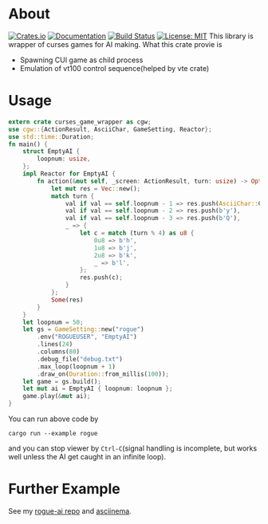 # About
[![Crates.io](http://meritbadge.herokuapp.com/curses-game-wrapper)](https://crates.io/crates/curses-game-wrapper)
[![Documentation](https://docs.rs/curses-game-wrapper/badge.svg)](https://docs.rs/curses-game-wrapper)
[![Build Status](https://travis-ci.org/kngwyu/curses-game-wrapper.svg?branch=master)](https://travis-ci.org/kngwyu/curses-game-wrapper)
[![License: MIT](https://img.shields.io/badge/license-MIT-blue.svg)](LICENSE)
This library is wrapper of curses games for AI making. What this crate provie is
- Spawning CUI game as child process
- Emulation of vt100 control sequence(helped by vte crate)
# Usage 

``` rust
extern crate curses_game_wrapper as cgw;
use cgw::{ActionResult, AsciiChar, GameSetting, Reactor};
use std::time::Duration;
fn main() {
    struct EmptyAI {
        loopnum: usize,
    };
    impl Reactor for EmptyAI {
        fn action(&mut self, _screen: ActionResult, turn: usize) -> Option<Vec<u8>> {
            let mut res = Vec::new();
            match turn {
                val if val == self.loopnum - 1 => res.push(AsciiChar::CarriageReturn.as_byte()),
                val if val == self.loopnum - 2 => res.push(b'y'),
                val if val == self.loopnum - 3 => res.push(b'Q'),
                _ => {
                    let c = match (turn % 4) as u8 {
                        0u8 => b'h',
                        1u8 => b'j',
                        2u8 => b'k',
                        _ => b'l',
                    };
                    res.push(c);
                }
            };
            Some(res)
        }
    }
    let loopnum = 50;
    let gs = GameSetting::new("rogue")
        .env("ROGUEUSER", "EmptyAI")
        .lines(24)
        .columns(80)
        .debug_file("debug.txt")
        .max_loop(loopnum + 1)
        .draw_on(Duration::from_millis(100));
    let game = gs.build();
    let mut ai = EmptyAI { loopnum: loopnum };
    game.play(&mut ai);
}
```

You can run above code by 
```shell
cargo run --example rogue
```
and you can stop viewer by ```Ctrl-C```(signal handling is incomplete, but works well unless the AI get caught in an infinite loop).

# Further Example
See my [rogue-ai repo](https://github.com/kngwyu/rogue-ai-2nd) and [asciinema](https://asciinema.org/~kngwyu).
